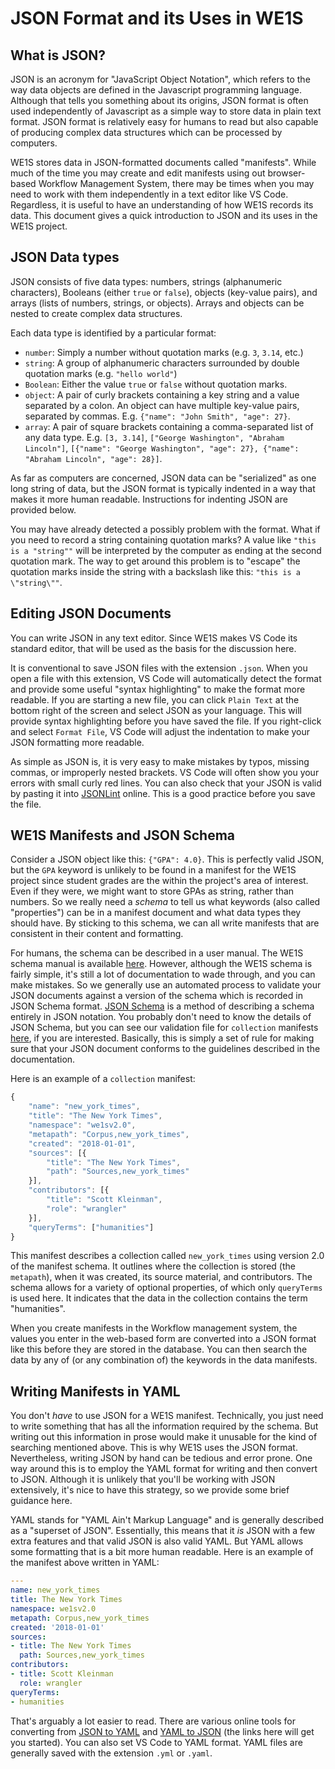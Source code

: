 # JSON Format and its Uses in WE1S

## What is JSON?

JSON is an acronym for "JavaScript Object Notation", which refers to the way data objects are defined in the Javascript programming language. Although that tells you something about its origins, JSON format is often used independently of Javascript as a simple way to store data in plain text format. JSON format is relatively easy for humans to read but also capable of producing complex data structures which can be processed by computers.

WE1S stores data in JSON-formatted documents called "manifests". While much of the time you may create and edit manifests using out browser-based Workflow Management System, there may be times when you may need to work with them independently in a text editor like VS Code. Regardless, it is useful to have an understanding of how WE1S records its data. This document gives a quick introduction to JSON and its uses in the WE1S project.

## JSON Data types

JSON consists of five data types: numbers, strings (alphanumeric characters), Booleans (either `true` or `false`), objects (key-value pairs), and arrays (lists of numbers, strings, or objects). Arrays and objects can be nested to create complex data structures.

Each data type is identified by a particular format:

- `number`: Simply a number without quotation marks (e.g. `3`, `3.14`, etc.)
- `string`: A group of alphanumeric characters surrounded by double quotation marks (e.g. `"hello world"`)
- `Boolean`: Either the value `true` or `false` without quotation marks.
- `object`: A pair of curly brackets containing a key string and a value separated by a colon. An object can have multiple key-value pairs, separated by commas. E.g. `{"name": "John Smith", "age": 27}`.
- `array`: A pair of square brackets containing a comma-separated list of any data type. E.g. `[3, 3.14]`, `["George Washington", "Abraham Lincoln"]`, `[{"name": "George Washington", "age": 27}, {"name": "Abraham Lincoln", "age": 28}]`.

As far as computers are concerned, JSON data can be "serialized" as one long string of data, but the JSON format is typically indented in a way that makes it more human readable. Instructions for indenting JSON are provided below.

You may have already detected a possibly problem with the format. What if you need to record a string containing quotation marks? A value like `"this is a "string""` will be interpreted by the computer as ending at the second quotation mark. The way to get around this problem is to "escape" the quotation marks inside the string with a backslash like this: `"this is a \"string\""`.

## Editing JSON Documents

You can write JSON in any text editor. Since WE1S makes VS Code its standard editor, that will be used as the basis for the discussion here.

It is conventional to save JSON files with the extension `.json`. When you open a file with this extension, VS Code will automatically detect the format and provide some useful "syntax highlighting" to make the format more readable. If you are starting a new file, you can click `Plain Text` at the bottom right of the screen and select JSON as your language. This will provide syntax highlighting before you have saved the file. If you right-click and select `Format File`, VS Code will adjust the indentation to make your JSON formatting more readable.

As simple as JSON is, it is very easy to make mistakes by typos, missing commas, or improperly nested brackets. VS Code will often show you your errors with small curly red lines. You can also check that your JSON is valid by pasting it into [JSONLint](https://jsonlint.com/) online. This is a good practice before you save the file.

## WE1S Manifests and JSON Schema

Consider a JSON object like this: `{"GPA": 4.0}`. This is perfectly valid JSON, but the `GPA` keyword is unlikely to be found in a manifest for the WE1S project since student grades are the within the project's area of interest. Even if they were, we might want to store GPAs as string, rather than numbers. So we really need a _schema_ to tell us what keywords (also called "properties") can be in a manifest document and what data types they should have. By sticking to this schema, we can all write manifests that are consistent in their content and formatting.

For humans, the schema can be described in a user manual. The WE1S schema manual is available [here](https://github.com/whatevery1says/manifest/blob/master/we1s-manifest-schema-2.0.md). However, although the WE1S schema is fairly simple, it's still a lot of documentation to wade through, and you can make mistakes. So we generally use an automated process to validate your JSON documents against a version of the schema which is recorded in JSON Schema format. [JSON Schema](http://json-schema.org/) is a method of describing a schema entirely in JSON notation. You probably don't need to know the details of JSON Schema, but you can see our validation file for `collection` manifests [here](https://github.com/whatevery1says/manifest/blob/master/schema/v2.0/Corpus/collection.json), if you are interested. Basically, this is simply a set of rule for making sure that your JSON document conforms to the guidelines described in the documentation.

Here is an example of a `collection` manifest:

```javascript
{
    "name": "new_york_times",
    "title": "The New York Times",
    "namespace": "we1sv2.0",
    "metapath": "Corpus,new_york_times",
    "created": "2018-01-01",
    "sources": [{
        "title": "The New York Times",
        "path": "Sources,new_york_times"
    }],
    "contributors": [{
        "title": "Scott Kleinman",
        "role": "wrangler"
    }],
    "queryTerms": ["humanities"]
}
```

This manifest describes a collection called `new_york_times` using version 2.0 of the manifest schema. It outlines where the collection is stored (the `metapath`), when it was created, its source material, and contributors. The schema allows for a variety of optional properties, of which only `queryTerms` is used here. It indicates that the data in the collection contains the term "humanities".

When you create manifests in the Workflow management system, the values you enter in the web-based form are converted into a JSON format like this before they are stored in the database. You can then search the data by any of (or any combination of) the keywords in the data manifests.

## Writing Manifests in YAML

You don't _have_ to use JSON for a WE1S manifest. Technically, you just need to write something that has all the information required by the schema. But writing out this information in prose would make it unusable for the kind of searching mentioned above. This is why WE1S uses the JSON format. Nevertheless, writing JSON by hand can be tedious and error prone. One way around this is to employ the YAML format for writing and then convert to JSON. Although it is unlikely that you'll be working with JSON extensively, it's nice to have this strategy, so we provide some brief guidance here.

YAML stands for "YAML Ain't Markup Language" and is generally described as a "superset of JSON". Essentially, this means that it *is* JSON with a few extra features and that valid JSON is also valid YAML. But YAML allows some formatting that is a bit more human readable. Here is an example of the manifest above written in YAML:

```yaml
---
name: new_york_times
title: The New York Times
namespace: we1sv2.0
metapath: Corpus,new_york_times
created: '2018-01-01'
sources:
- title: The New York Times
  path: Sources,new_york_times
contributors:
- title: Scott Kleinman
  role: wrangler
queryTerms:
- humanities
```

That's arguably a lot easier to read. There are various online tools for converting from [JSON to YAML](https://www.json2yaml.com/) and [YAML to JSON](https://www.json2yaml.com/convert-yaml-to-json) (the links here will get you started). You can also set VS Code to YAML format. YAML files are generally saved with the extension `.yml` or `.yaml`.